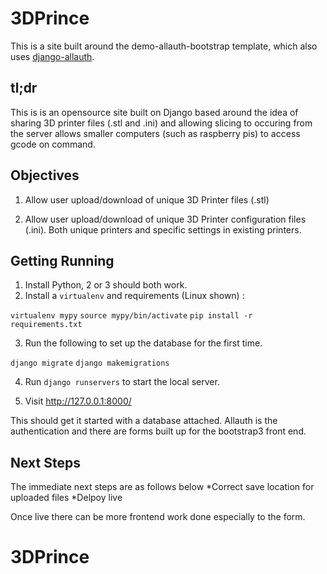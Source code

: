 # 3DPrince

This is a site built around the demo-allauth-bootstrap template, which also uses [django-allauth](https://github.com/pennersr/django-allauth).

## tl;dr

This is is an opensource site built on Django based around the idea of sharing 3D printer files (.stl and .ini) and allowing slicing to occuring from the server allows smaller computers (such as raspberry pis) to access gcode on command. 

## Objectives

1. Allow user upload/download of unique 3D Printer files (.stl)

2. Allow user upload/download of unique 3D Printer configuration files (.ini). Both unique printers and specific settings in existing printers.


## Getting Running

1. Install Python, 2 or 3 should both work.
2. Install a ``virtualenv`` and requirements (Linux shown) :

``virtualenv mypy``
``source mypy/bin/activate``
``pip install -r requirements.txt``

3. Run the following to set up the database for the first time.	

``django migrate``
``django makemigrations``

4. Run ``django runservers`` to start the local server.

5. Visit http://127.0.0.1:8000/


This should get it started with a database attached. Allauth is the authentication and there are forms built up for the bootstrap3 front end.


## Next Steps

The immediate next steps are as follows below
	*Correct save location for uploaded files
	*Delpoy live

Once live there can be more frontend work done especially to the form.


# 3DPrince
